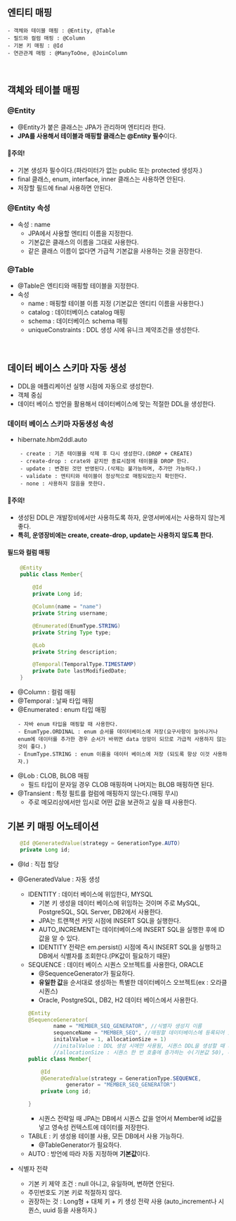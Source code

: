 ## 엔티티 매핑

~~~
- 객체와 테이블 매핑 : @Entity, @Table
- 필드와 컬럼 매핑 : @Column
- 기본 키 매핑 : @Id
- 연관관계 매핑 : @ManyToOne, @JoinColumn
~~~
<br>

## **객체와 테이블 매핑**
### @Entity
- @Entity가 붙은 클래스는 JPA가 관리하며 엔티티라 한다.
- **JPA를 사용해서 테이블과 매핑할 클래스는 @Entity 필수**이다.
#### 📌주의!
- 기본 생성자 필수이다.(파라미터가 없는 public 또는 protected 생성자.)
- final 클래스, enum, interface, inner 클래스는 사용하면 안된다.
- 저장할 필드에 final 사용하면 안된다.

### @Entity 속성
- 속성 : name
    - JPA에서 사용할 엔티티 이름을 지정한다.
    - 기본값은 클래스의 이름을 그대로 사용한다.
    - 같은 클래스 이름이 없다면 가급적 기본값을 사용하는 것을 권장한다.

### @Table
- @Table은 엔티티와 매핑할 테이블을 지정한다.
- 속성
    - name : 매핑할 테이블 이름 지정 (기본값은 엔티티 이름을 사용한다.)
    - catalog : 데이터베이스 catalog 매핑
    - schema : 데이터베이스 schema 매핑
    - uniqueConstraints : DDL 생성 시에 유니크 제약조건을 생성한다.
<br>

##  **데이터 베이스 스키마 자동 생성**
- DDL을 애플리케이션 실행 시점에 자동으로 생성한다.
- 객체 중심
- 데이터 베이스 방언을 활용해서 데이터베이스에 맞는 적절한 DDL을 생성한다.

### 데이터 베이스 스키마 자동생성 속성
- hibernate.hbm2ddl.auto
~~~
    - create : 기존 테이블을 삭제 후 다시 생성한다.(DROP + CREATE)
    - create-drop : crate와 같지만 종료시점에 테이블을 DROP 한다.
    - update : 변경된 것만 반영된다.(삭제는 불가능하며, 추가만 가능하다.)
    - validate : 엔티티와 테이블이 정상적으로 매핑되었는지 확인한다.
    - none : 사용하지 않음을 뜻한다. 
~~~
#### 📌주의!
- 생성된 DDL은 개발장비에서만 사용하도록 하자, 운영서버에서는 사용하지 않는게 좋다.
- **특히, 운영장비에는 create, create-drop, update는 사용하지 않도록 한다.**

#### 필드와 컬럼 매핑
~~~java
    @Entity
    public class Member{
        
        @Id
        private Long id;

        @Column(name = "name")
        private String username;

        @Enumerated(EnumType.STRING)
        private String Type type;

        @Lob
        private String description;

        @Temporal(TemporalType.TIMESTAMP)
        private Date lastModifiedDate;
    }
~~~
- @Column : 컬럼 매핑
- @Temporal : 날짜 타입 매핑
- @Enumerated : enum 타입 매핑
    ~~~
    - 자바 enum 타입을 매핑할 때 사용한다.
    - EnumType.ORDINAL : enum 순서를 데이터베이스에 저장(요구사항이 늘어나거나 enum에 데이터를 추가한 경우 순서가 바뀌면 data 엉망이 되므로 가급적 사용하지 않는 것이 좋다.)
    - EnumType.STRING : enum 이름을 데이터 베이스에 저장 (되도록 항상 이것 사용하자.)
    ~~~
- @Lob : CLOB, BLOB 매핑
    - 필드 타입이 문자일 경우 CLOB 매핑하며 나머지는 BLOB 매핑하면 된다.
- @Transient : 특정 필트를 컬럼에 매핑하지 않는다.(매핑 무시) 
    - 주로 메모리상에서만 임시로 어떤 값을 보관하고 싶을 때 사용한다.


## **기본 키 매핑 어노테이션**
~~~java
    @Id @GeneratedValue(strategy = GenerationType.AUTO)
    private Long id;
~~~
- @Id : 직접 할당
- @GeneratedValue : 자동 생성
    - IDENTITY : 데이터 베이스에 위임한다, MYSQL
        - 기본 키 생성을 데이터 베이스에 위임하는 것이며 주로 MySQL, PostgreSQL, SQL Server, DB2에서 사용한다.
        - JPA는 트랜잭션 커밋 시점에 INSERT SQL을 실행한다.
        - AUTO_INCREMENT는 데이터베이스에 INSERT SQL을 실행한 후에 ID값을 알 수 있다.
        - IDENTITY 전략은 em.persist() 시점에 즉시 INSERT SQL을 실행하고 DB에서 식별자를 조회한다.(PK값이 필요하기 때문)
    - SEQUENCE : 데이터 베이스 시퀀스 오브젝트를 사용한다, ORACLE
        - @SequenceGenerator가 필요하다.
        - **유일한 값**을 순서대로 생성하는 특별한 데이터베이스 오브젝트(ex : 오라클 시퀀스)
        - Oracle, PostgreSQL, DB2, H2 데이터 베이스에서 사용한다.
        ~~~java
        @Entity
        @SequenceGenerator(
                name = "MEMBER_SEQ_GENERATOR", //식별자 생성지 이름
                sequenceName = "MEMBER_SEQ", //매핑할 데이터베이스에 등록되어 있는 시퀀스 이름
                initalValue = 1, allocationSize = 1)
                //initalValue : DDL 생성 시에만 사용됨, 시퀀스 DDL을 생성할 때 처음 시작하는 수
                //allocationSize : 시퀀스 한 번 호출에 증가하는 수(기본값 50), 데이터 베이스 시퀀스 값이 하나씩 증가하도록 설정되어 있으면 이 값을 반드시 1로 설정해야한다.
        public class Member{

            @Id
            @GeneratedValue(strategy = GenerationType.SEQUENCE,
                    generator = "MEMBER_SEQ_GENERATOR")
            private Long id;

        }
        ~~~
        - 시퀀스 전략일 때 JPA는 DB에서 시퀀스 값을 얻어서 Member에 id값을 넣고 영속성 컨텍스트에 데이터를 저장한다.
    - TABLE : 키 생성용 테이블 사용, 모든 DB에서 사용 가능하다.
        - @TableGenerator가 필요하다.
    - AUTO : 방언에 따라 자동 지정하며 **기본값**이다.

- 식별자 전략
    - 기본 키 제약 조건 : null 아니고, 유일하며, 변하면 안된다.
    - 주민번호도 기본 키로 적절하지 않다.
    - 권장하는 것 : Long형 + 대체 키 + 키 생성 전략 사용 (auto_increment나 시퀀스, uuid 등을 사용하자.)
